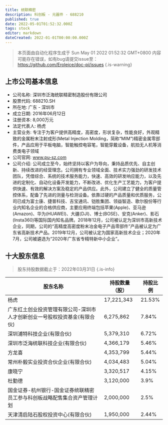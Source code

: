 ```yaml
---
title: 统联精密
description: 科创板 - 元器件 - 688210
published: true
date: 2022-05-01T01:52:32.000Z
tags: stock
editor: markdown
dateCreated: 2022-01-01T00:00:00.000Z
---
```


> 本页面由自动化程序生成于 Sun May 01 2022 01:52:32 GMT+0800
> 内容可能存在错误，如有bug请提交issue至：https://github.com/Eroleice/doc-pi/issues
{.is-warning}

## 上市公司基本信息
- 公司名称: 深圳市泛海统联精密制造股份有限公司
- 股票代码: 688210.SH
- 所在地: 广东 - 深圳市
- 成立日期: 2016年06月12日
- 注册资本: 8,000万元
- 法定代表人: 杨虎
- 主营业务: 专注于为客户提供高精度，高密度，形状复杂，性能良好，外观精致的金属粉末注射成形(Metal Injection Molding，简称“MIM”)精密金属零部件，产品应用于平板电脑，智能触控电容笔，智能穿戴设备，航拍无人机等消费类电子领域
- 公司官网: www.pu-sz.com
- 公司介绍: 公司成立至今，始终坚持以客户为导向，秉持品质优先、自主创新、持续改进的经营理念。公司拥有专业领域全面、技术实力强劲的研发技术团队，凭借综合、系统的技术服务能力，快速、高效的研发响应能力，以及先进的定制化、自动化设备开发能力，不断改进、优化生产工艺能力，为客户提供快速、有效的解决方案及稳定的产品供应。此外，公司建立了健全的质量管控体系，配备了先进的测量与检测设备。依靠过硬的产品质量和优质服务，公司已成为富士康、捷普科技、吉宝通讯、铠胜集团、领益智造、歌尔股份等行业内知名企业的合格供应商，主要应用终端包括苹果(Apple)、亚马逊(Amazon)、华为(HUAWEI)、大疆(DJI)、博士(BOSE)、安克(Anker)、影石(Insta360)等国际国内知名品牌。2018年12月，公司被认定为深圳市高新技术企业，同期，公司的“高精度高密度粉末冶金电子产品零部件”产品被认定为广东省高新技术产品。2019年12月，公司被认定为国家高新技术企业；2020年7月，公司被遴选为“2020年广东省专精特新中小企业”。


## 十大股东信息
> 股东持股数据截止于：2022年03月31日
{.is-info}

| 股东名称 | 持股数量（股） | 持股比例 |
| --- | --- | --- |
| 杨虎 | 17,221,343 | 21.53% |
| 广东红土创业投资管理有限公司-深圳市人才创新创业一号股权投资基金(有限合伙) | 6,275,862 | 7.84% |
| 深圳浦特科技企业(有限合伙) | 5,379,310 | 6.72% |
| 深圳市泛海统联科技企业(有限合伙) | 4,366,179 | 5.46% |
| 方龙喜 | 4,353,799 | 5.44% |
| 常州朴毅实业投资合伙企业(有限合伙) | 4,034,483 | 5.04% |
| 康晓宁 | 3,320,517 | 4.15% |
| 杜勤德 | 3,120,000 | 3.9% |
| 国金证券-杭州银行-国金证券统联精密员工参与科创板战略配售集合资产管理计划 | 2,000,000 | 2.5% |
| 天津清启陆石股权投资中心(有限合伙) | 1,950,000 | 2.44% |




